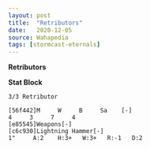 ```yaml
---
layout: post
title:  "Retributors"
date:   2020-12-05
source: Wahapedia
tags: [stormcast-eternals]
---
```


**Retributors**

**Stat Block**
```
3/3 Retributor
```

```
[56f442]M     W     B     Sa    [-]
4     3     7     4     
[e85545]Weapons[-]
[c6c930]Lightning Hammer[-]
1"     A:2    H:3+   W:3+   R:-1   D:2   
```


